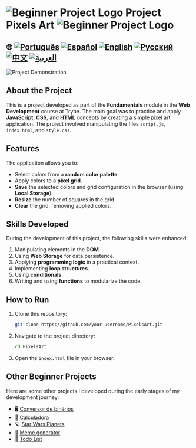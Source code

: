 # ![Beginner Project Logo](https://img.icons8.com/emoji/48/000000/star-emoji.png) Project Pixels Art ![Beginner Project Logo](https://img.icons8.com/emoji/48/000000/star-emoji.png)

## 🌐 [![Português](https://img.shields.io/badge/Português-green)](https://github.com/SamuelRocha91/PixelsArt/blob/main/README.md) [![Español](https://img.shields.io/badge/Español-yellow)](https://github.com/SamuelRocha91/PixelsArt/blob/main/README_es.md) [![English](https://img.shields.io/badge/English-blue)](https://github.com/SamuelRocha91/PixelsArt/blob/main/README_en.md) [![Русский](https://img.shields.io/badge/Русский-lightgrey)](https://github.com/SamuelRocha91/PixelsArt/blob/main/README_ru.md) [![中文](https://img.shields.io/badge/中文-red)](https://github.com/SamuelRocha91/PixelsArt) [![العربية](https://img.shields.io/badge/العربية-orange)](https://github.com/SamuelRocha91/PixelsArt/blob/main/README_ar.md)

![Project Demonstration](./gifs/paletadecores.gif)

## About the Project
This is a project developed as part of the **Fundamentals** module in the **Web Development** course at Trybe. The main goal was to practice and apply **JavaScript**, **CSS**, and **HTML** concepts by creating a simple pixel art application. The project involved manipulating the files `script.js`, `index.html`, and `style.css`.

## Features
The application allows you to:

- Select colors from a **random color palette**.
- Apply colors to a **pixel grid**.
- **Save** the selected colors and grid configuration in the browser (using **Local Storage**).
- **Resize** the number of squares in the grid.
- **Clear** the grid, removing applied colors.

## Skills Developed
During the development of this project, the following skills were enhanced:

1. Manipulating elements in the **DOM**.
2. Using **Web Storage** for data persistence.
3. Applying **programming logic** in a practical context.
4. Implementing **loop structures**.
5. Using **conditionals**.
6. Writing and using **functions** to modularize the code.

## How to Run

1. Clone this repository:
   ```bash
   git clone https://github.com/your-username/PixelsArt.git
   ```
2. Navigate to the project directory:
   ```bash
   cd PixelsArt
   ```
3. Open the `index.html` file in your browser.

## Other Beginner Projects
Here are some other projects I developed during the early stages of my development journey:

- 🖥️ [Conversor de binários](https://github.com/SamuelRocha91/Bin2Dec/blob/main/README_en.md)
- 🧮 [Calculadora](https://github.com/SamuelRocha91/calculator/blob/main/README_en.md)
- 🪐 [Star Wars Planets](https://github.com/SamuelRocha91/javascriptStarWarsPlanets/blob/main/README_en.md)
- 🦖 [Meme generator](https://github.com/SamuelRocha91/memeGenerator/blob/main/README_en.md)
- 📝 [Todo List](https://github.com/SamuelRocha91/TodoList/blob/main/README_en.md)

